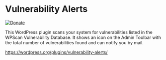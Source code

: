 
# Vulnerability Alerts

[![Donate](https://img.shields.io/badge/Donate-PayPal-green.svg)](https://www.paypal.com/cgi-bin/webscr?cmd=_s-xclick&hosted_button_id=S3LJ44E4W8HRJ)

This WordPress plugin scans your system for vulnerabilities listed in the WPScan Vulnerability Database. It shows an icon on the Admin Toolbar with the total number of vulnerabilities found and can notify you by mail.

https://wordpress.org/plugins/vulnerability-alerts/
